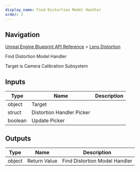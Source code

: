 ```yaml
---
display_name: Find Distortion Model Handler
order: 1
---
```

## Navigation

[Unreal Engine Blueprint API Reference](https://dev.epicgames.com/documentation/en-us/unreal-engine/BlueprintAPI) > [Lens Distortion](https://dev.epicgames.com/documentation/en-us/unreal-engine/BlueprintAPI/LensDistortion_1)

Find Distortion Model Handler

Target is Camera Calibration Subsystem

## Inputs

| Type | Name | Description |
| --- | --- | --- |
| object | Target |  |
| struct | Distortion Handler Picker |  |
| boolean | Update Picker |  |

## Outputs

| Type | Name | Description |
| --- | --- | --- |
| object | Return Value | Find Distortion Model Handler |
